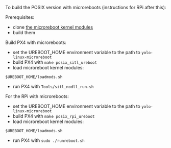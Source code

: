 To build the POSIX version with microreboots (instructions for RPi after this):

Prerequisites:
- clone [the microreboot kernel modules](https://bitbucket.org/seicps/yolo-linux-microreboot)
- build them

Build PX4 with microreboots:
- set the UREBOOT_HOME environment variable to the path to `yolo-linux-microreboot`
- build PX4 with `make posix_sitl_ureboot`
- load microreboot kernel modules:
```
$UREBOOT_HOME/loadmods.sh
```
- run PX4 with `Tools/sitl_nodll_run.sh`

For the RPi with microreboots:
- set the UREBOOT_HOME environment variable to the path to `yolo-linux-microreboot`
- build PX4 with `make posix_rpi_ureboot`
- load microreboot kernel modules:
```
$UREBOOT_HOME/loadmods.sh
```
- run PX4 with `sudo ./runreboot.sh`

